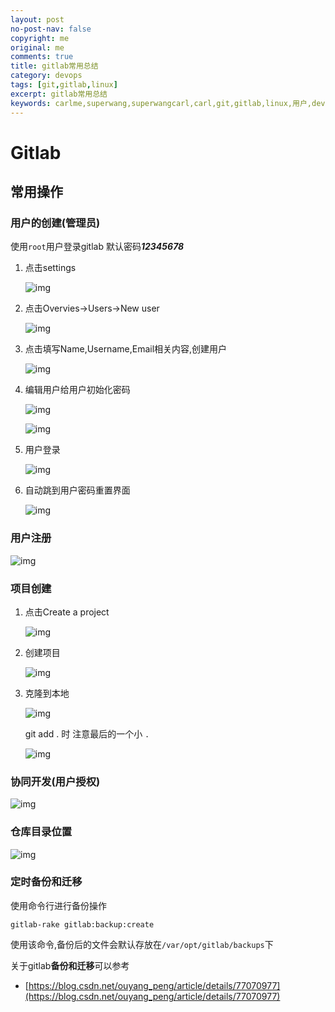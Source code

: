 ```yaml
---
layout: post
no-post-nav: false 
copyright: me
original: me
comments: true
title: gitlab常用总结
category: devops
tags: [git,gitlab,linux]
excerpt: gitlab常用总结
keywords: carlme,superwang,superwangcarl,carl,git,gitlab,linux,用户,devops,卡尔米,utils
---
```


# Gitlab

## 常用操作

### 用户的创建(管理员)

使用`root`用户登录gitlab 默认密码***12345678***

1. 点击settings

   ![img](../../assets/images/blog/2019/SuperWang_2019-04-04_165026_007.png)

2. 点击Overvies->Users->New user

   ![img](../../assets/images/blog/2019/SuperWang_2019-04-04_165231_008.png)

3. 点击填写Name,Username,Email相关内容,创建用户

   ![img](../../assets/images/blog/2019/SuperWang_2019-04-04_170213_010.png)

4. 编辑用户给用户初始化密码

   ![img](../../assets/images/blog/2019/SuperWang_2019-04-04_170548_011.png)

   ![img](../../assets/images/blog/2019/SuperWang_2019-04-04_170725_012.png)

5. 用户登录

   ![img](../../assets/images/blog/2019/SuperWang_2019-04-04_170800_013.png)

6. 自动跳到用户密码重置界面

   ![img](../../assets/images/blog/2019/SuperWang_2019-04-04_170922_014.png)


### 用户注册

![img](../../assets/images/blog/2019/20190408190011.png)

### 项目创建

1. 点击Create a project

   ![img](../../assets/images/blog/2019/20190408190217.png)

2. 创建项目

   ![img](../../assets/images/blog/2019/20190408190402.png)

3. 克隆到本地

   ![img](../../assets/images/blog/2019/20190408190809.png)

   git add . 时 注意最后的一个小 `.`

   ![img](../../assets/images/blog/2019/20190408191308.png)

### 协同开发(用户授权)

![img](../../assets/images/blog/2019/20190408191529.png)

### 仓库目录位置

![img](../../assets/images/blog/2019/SuperWang_2019-04-04_164347_006.png)

### 定时备份和迁移

使用命令行进行备份操作

```shell
gitlab-rake gitlab:backup:create
```

使用该命令,备份后的文件会默认存放在`/var/opt/gitlab/backups`下

关于gitlab**备份和迁移**可以参考

- [https://blog.csdn.net/ouyang_peng/article/details/77070977](https://blog.csdn.net/ouyang_peng/article/details/77070977)